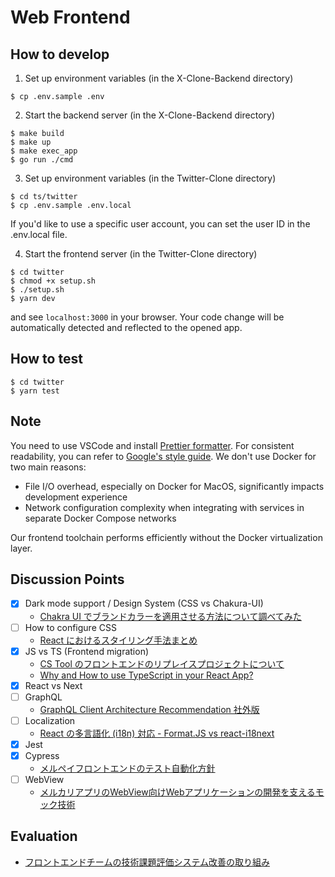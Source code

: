 # Web Frontend

## How to develop
1. Set up environment variables (in the X-Clone-Backend directory)
```
$ cp .env.sample .env
```

2. Start the backend server (in the X-Clone-Backend directory)
```
$ make build
$ make up
$ make exec_app
$ go run ./cmd
```

3. Set up environment variables (in the Twitter-Clone directory)
```
$ cd ts/twitter
$ cp .env.sample .env.local
```
If you'd like to use a specific user account, you can set the user ID in the .env.local file.

4. Start the frontend server (in the Twitter-Clone directory)
```
$ cd twitter
$ chmod +x setup.sh
$ ./setup.sh
$ yarn dev
```
and see `localhost:3000` in your browser.
Your code change will be automatically detected and reflected to the opened app.

## How to test
```
$ cd twitter
$ yarn test
```


## Note

You need to use VSCode and install [Prettier formatter](https://marketplace.visualstudio.com/items?itemName=esbenp.prettier-vscode).
For consistent readability, you can refer to [Google's style guide](https://google.github.io/styleguide/tsguide.html).
We don't use Docker for two main reasons:

- File I/O overhead, especially on Docker for MacOS, significantly impacts development experience
- Network configuration complexity when integrating with services in separate Docker Compose networks

Our frontend toolchain performs efficiently without the Docker virtualization layer.

## Discussion Points

- [x] Dark mode support / Design System (CSS vs Chakura-UI)
  - [Chakra UI でブランドカラーを適用させる方法について調べてみた](https://dev.classmethod.jp/articles/chakra-ui-theme/)
- [ ] How to configure CSS
  - [React におけるスタイリング手法まとめ](https://zenn.dev/chiji/articles/b0669fc3094ce3)
- [x] JS vs TS (Frontend migration)
  - [CS Tool のフロントエンドのリプレイスプロジェクトについて](https://engineering.mercari.com/blog/entry/20230112-frontend-replacement/)
  - [Why and How to use TypeScript in your React App?](https://blog.bitsrc.io/why-and-how-use-typescript-in-your-react-app-60e8987be8de)
- [x] React vs Next
- [ ] GraphQL
  - [GraphQL Client Architecture Recommendation 社外版](https://engineering.mercari.com/blog/entry/20221215-graphql-client-architecture-recommendation/)
- [ ] Localization
  - [React の多言語化 (i18n) 対応 - Format.JS vs react-i18next](https://blogs.jp.infragistics.com/entry/react-localization-libraries)
- [x] Jest
- [x] Cypress
  - [メルペイフロントエンドのテスト自動化方針](https://engineering.mercari.com/blog/entry/20211208-test-automation-policy-in-merpay-frontend/)
- [ ] WebView
  - [メルカリアプリのWebView向けWebアプリケーションの開発を支えるモック技術](https://engineering.mercari.com/blog/entry/2019-12-21-000000/)

## Evaluation
- [フロントエンドチームの技術課題評価システム改善の取り組み](https://engineering.mercari.com/blog/entry/20231023-mmtf2023-day1-7/)
